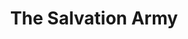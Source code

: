 ---
title: "The Salvation Army"
url: /buffalo/the-salvation-army-transit-road/
shop: Gebrauchtwaren
---